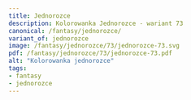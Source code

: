 ```yaml
---
title: Jednorozce
description: Kolorowanka Jednorozce - wariant 73
canonical: /fantasy/jednorozce/
variant_of: jednorozce
image: /fantasy/jednorozce/73/jednorozce-73.svg
pdf: /fantasy/jednorozce/73/jednorozce-73.pdf
alt: "Kolorowanka jednorozce"
tags:
- fantasy
- jednorozce
---
```

